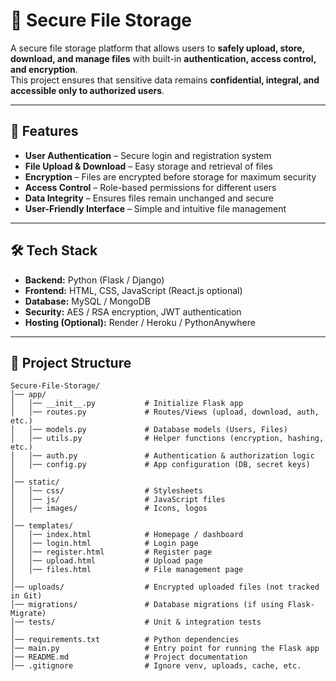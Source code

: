 # 🔐 Secure File Storage

A secure file storage platform that allows users to **safely upload, store, download, and manage files** with built-in **authentication, access control, and encryption**.  
This project ensures that sensitive data remains **confidential, integral, and accessible only to authorized users**.

---

## 🚀 Features
- **User Authentication** – Secure login and registration system  
- **File Upload & Download** – Easy storage and retrieval of files  
- **Encryption** – Files are encrypted before storage for maximum security  
- **Access Control** – Role-based permissions for different users  
- **Data Integrity** – Ensures files remain unchanged and secure  
- **User-Friendly Interface** – Simple and intuitive file management  

---

## 🛠️ Tech Stack
- **Backend:** Python (Flask / Django)  
- **Frontend:** HTML, CSS, JavaScript (React.js optional)  
- **Database:** MySQL / MongoDB  
- **Security:** AES / RSA encryption, JWT authentication  
- **Hosting (Optional):** Render / Heroku / PythonAnywhere  

---

## 📂 Project Structure
```plaintext
Secure-File-Storage/
│── app/                      
│   │── __init__.py           # Initialize Flask app
│   │── routes.py             # Routes/Views (upload, download, auth, etc.)
│   │── models.py             # Database models (Users, Files)
│   │── utils.py              # Helper functions (encryption, hashing, etc.)
│   │── auth.py               # Authentication & authorization logic
│   │── config.py             # App configuration (DB, secret keys)
│
│── static/                   
│   │── css/                  # Stylesheets
│   │── js/                   # JavaScript files
│   │── images/               # Icons, logos
│
│── templates/                
│   │── index.html            # Homepage / dashboard
│   │── login.html            # Login page
│   │── register.html         # Register page
│   │── upload.html           # Upload page
│   │── files.html            # File management page
│
│── uploads/                  # Encrypted uploaded files (not tracked in Git)
│── migrations/               # Database migrations (if using Flask-Migrate)
│── tests/                    # Unit & integration tests
│
│── requirements.txt          # Python dependencies
│── main.py                   # Entry point for running the Flask app
│── README.md                 # Project documentation
│── .gitignore                # Ignore venv, uploads, cache, etc.
